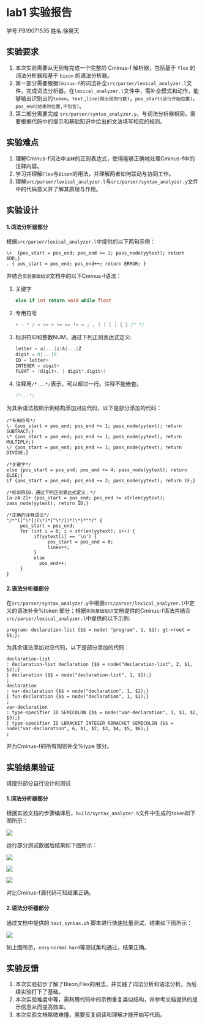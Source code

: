 # lab1 实验报告
学号:PB19071535 姓名:徐昊天


## 实验要求
1. 本次实验需要从无到有完成一个完整的 Cminus-f 解析器，包括基于 `flex` 的词法分析器和基于 `bison` 的语法分析器。
2. 第一部分需要根据`Cminus-f`的词法补全`src/parser/lexical_analyzer.l`文件，完成词法分析器。在`lexical_analyzer.l`文件中，需补全模式和动作，能够输出识别出的`token`，`text` ,`line(刚出现的行数)`，`pos_start(该行开始位置)`，`pos_end(结束的位置,不包含)`。
3. 第二部分需要完成 `src/parser/syntax_analyzer.y`。与词法分析器相同，需要根据代码中的提示和基础知识中给出的文法填写相应的规则。


## 实验难点
1. 理解Cminus-f词法中`注释`的正则表达式，使得能够正确地处理Cminus-f中的注释内容。
2. 学习并理解`Flex`与`Bison`的用法，并理解两者如何联动与协同工作。
3. 理解`src/parser/lexical_analyzer.l`与`src/parser/syntax_analyzer.y`文件中的代码意义并了解其原理与作用。


## 实验设计

#### 1.词法分析器部分

根据`src/parser/lexical_analyzer.l`中提供的以下两句示例：

```
\+ 	{pos_start = pos_end; pos_end += 1; pass_node(yytext); return ADD;}
. { pos_start = pos_end; pos_end++; return ERROR; }
```

并结合`实验基础知识`文档中的以下Cminus-f语法：

1. 关键字

   ```c
   else if int return void while float
   ```

2. 专用符号

   ```c
   + - * / < <= > >= == != = ; , ( ) [ ] { } /* */
   ```

3. 标识符ID和整数NUM，通过下列正则表达式定义:

   ```c
   letter = a|...|z|A|...|Z
   digit = 0|...|9
   ID = letter+
   INTEGER = digit+
   FLOAT = (digit+. | digit*.digit+)
   ```

4. 注释用`/*...*/`表示，可以超过一行。注释不能嵌套。

   ```c
   /*...*/
   ```

为其余语法按照示例结构添加对应代码，以下是部分添加的代码：

```
/*专用符号*/
\- {pos_start = pos_end; pos_end += 1; pass_node(yytext); return SUBTRACT;}
\* {pos_start = pos_end; pos_end += 1; pass_node(yytext); return MULTIPLY;}
\/ {pos_start = pos_end; pos_end += 1; pass_node(yytext); return DIVIDE;}

/*关键字*/
else {pos_start = pos_end; pos_end += 4; pass_node(yytext); return ELSE;}
if {pos_start = pos_end; pos_end += 2; pass_node(yytext); return IF;}

/*标识符ID，通过下列正则表达式定义：*/
[a-zA-Z]+ {pos_start = pos_end; pos_end += strlen(yytext); pass_node(yytext); return ID;}

/*正确的注释语法*/
"/*"([^\*]|(\*)*[^\*/])*(\*)*"*/" {
     pos_start = pos_end;
     for (int i = 0; i < strlen(yytext); i++) {
          if(yytext[i] == '\n') {
               pos_start = pos_end = 0;
               lines++;
          }
          else
            pos_end++;
     }
}
```



#### 2.语法分析器部分

在`src/parser/syntax_analyzer.y`中根据`src/parser/lexical_analyzer.l`中定义的语法补全%token <node>部分；根据`实验基础知识`文档提供的Cminus-f语法并结合`src/parser/lexical_analyzer.l`中提供的以下示例:

```
program: declaration-list {$$ = node( "program", 1, $1); gt->root = $$;};
```

为其余语法添加对应代码，以下是部分添加的代码：

```
declaration-list
: declaration-list declaration {$$ = node("declaration-list", 2, $1, $2);}
| declaration {$$ = node("declaration-list", 1, $1);}
;
declaration
: var-declaration {$$ = node("declaration", 1, $1);}
| fun-declaration {$$ = node("declaration", 1, $1);}
;
var-declaration
: type-specifier ID SEMICOLON {$$ = node("var-declaration", 3, $1, $2, $3);}
| type-specifier ID LBRACKET INTEGER RBRACKET SEMICOLON {$$ = node("var-declaration", 6, $1, $2, $3, $4, $5, $6);}
;
```

并为Cminus-f的所有规则补全%type <node>部分。


## 实验结果验证

请提供部分自行设计的测试

#### 1.词法分析器部分

根据实验文档的步骤编译后，`build/syntax_analyzer.h`文件中生成的`token`如下图所示：

![](./lab1_1.png)

运行部分测试数据后结果如下图所示：

![](./lab1_2.png)

![](./lab1_3.png)

![](./lab1_4.png)

对比Cminus-f源代码可知结果正确。



#### 2.语法分析器部分

通过文档中提供的 `test_syntax.sh` 脚本进行快速批量测试，结果如下图所示：

![](./lab1_5.png)

如上图所示，`easy` `normal` `hard`等测试集均通过，结果正确。


## 实验反馈

1. 本次实验初步了解了Bison,Flex的用法，并实践了词法分析和语法分析。为后续实验打下了基础。
2. 本次实验难度中等，需利用代码中的示例重复类似结构，并参考文档提供的提示信息从而提高效率。
3. 本次实验文档略微难懂，需要反复阅读和理解才能开始写代码。

